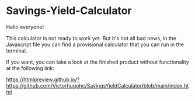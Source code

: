# Savings-Yield-Calculator

Hello everyone!

This calculator is not ready to work yet. But it's not all bad news, in the Javascript file you can find a provisional calculator that you can run in the terminal.

If you want, you can take a look at the finished product without functionality at the following link:

https://htmlpreview.github.io/?https://github.com/Victorhugohc/SavingsYieldCalculator/blob/main/index.html
